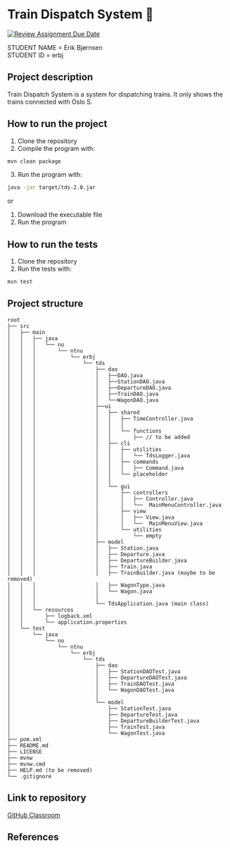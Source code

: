 # Train Dispatch System 🚂

[![Review Assignment Due Date](https://classroom.github.com/assets/deadline-readme-button-24ddc0f5d75046c5622901739e7c5dd533143b0c8e959d652212380cedb1ea36.svg)](https://classroom.github.com/a/HVrmLnmo)

STUDENT NAME = Erik Bjørnsen  
STUDENT ID = erbj

## Project description

Train Dispatch System is a system for dispatching trains. It only shows the trains connected with Oslo S.

## How to run the project

1. Clone the repository
2. Compile the program with:

```bash
mvn clean package
```

3. Run the program with:

```bash
java -jar target/tds-2.0.jar
```

or

1. Download the executable file
2. Run the program

## How to run the tests

1. Clone the repository
2. Run the tests with:

```bash
mvn test
```

## Project structure

```
root
├── src
│   ├── main
│   │   ├── java
│   │   │   └── no
│   │   │       └── ntnu
│   │   │           └── erbj
│   │   │               └── tds
│   │   │                   ├── dao
│   │   │                   │   ├──DAO.java
│   │   │                   │   ├──StationDAO.java
│   │   │                   │   ├──DepartureDAO.java
│   │   │                   │   ├──TrainDAO.java
│   │   │                   │   └──WagonDAO.java
│   │   │                   ├──ui
│   │   │                   │   ├── shared
│   │   │                   │   │   ├── TimeController.java
│   │   │                   │   │   │   
│   │   │                   │   │   └── functions
│   │   │                   │   │       ├── // to be added
│   │   │                   │   ├── cli
│   │   │                   │   │   ├── utilities
│   │   │                   │   │   │   └── TdsLogger.java
│   │   │                   │   │   ├── commands
│   │   │                   │   │   │   ├── Command.java
│   │   │                   │   │   └── placeholder
│   │   │                   │   │
│   │   │                   │   └── gui
│   │   │                   │       ├── controllers
│   │   │                   │       │   ├── Controller.java
│   │   │                   │       │   └──  MainMenuController.java
│   │   │                   │       ├── view
│   │   │                   │       │   ├── View.java
│   │   │                   │       │   └──  MainMenuView.java
│   │   │                   │       └── utilities
│   │   │                   │           └── empty
│   │   │                   ├── model
│   │   │                   │   ├── Station.java
│   │   │                   │   ├── Departure.java
│   │   │                   │   ├── DepartureBuilder.java
│   │   │                   │   ├── Train.java
│   │   │                   │   ├── TrainBuilder.java (maybe to be removed)
│   │   │                   │   ├── WagonType.java
│   │   │                   │   └── Wagon.java
│   │   │                   │
│   │   │                   └── TdsApplication.java (main class)
│   │   └── resources
│   │       ├── logback.xml
│   │       └── application.properties
│   └── test
│       └── java
│           └── no
│               └── ntnu
│                   └── erbj   
│                       └── tds
│                           ├── dao
│                           │   ├── StationDAOTest.java
│                           │   ├── DepartureDAOTest.java
│                           │   ├── TrainDAOTest.java
│                           │   └── WagonDAOTest.java
│                           │
│                           └── model
│                               ├── StationTest.java
│                               ├── DepartureTest.java
│                               ├── DepartureBuilderTest.java
│                               ├── TrainTest.java
│                               └── WagonTest.java
├── pom.xml
├── README.md
├── LICENSE
├── mvnw
├── mvnw.cmd
├── HELP.md (to be removed)
└── .gitignore
```

## Link to repository

[GitHub Classroom](https://github.com/NTNU-BIDATA-IDATG1003-2023/mappe-idatg1003-traindispatchsystem-erikbjo)

## References

